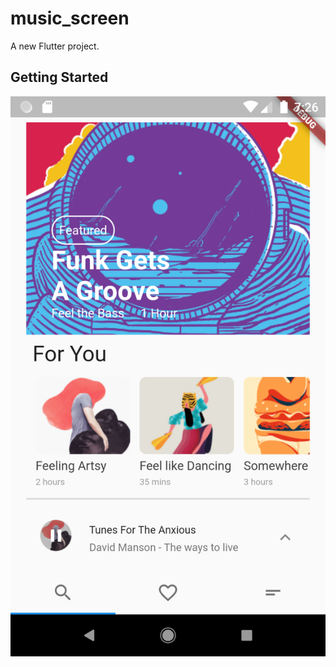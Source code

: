 # music_screen

A new Flutter project.

## Getting Started
![alt text](https://github.com/Devnot-Mentor-2020/Music-Player-Screen/blob/master/assets/images/homepage.png)

